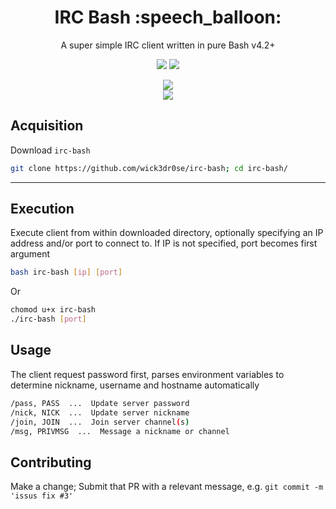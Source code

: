 <div align="center">
<h1>IRC Bash :speech_balloon:</h1>
<p>A super simple IRC client written in pure Bash v4.2+</p>
<a href='#'><img src="https://img.shields.io/badge/Made%20with-BASH-&?style=flat-square&labelColor=232329&color=4ca824&logo=gnu-bash"/></a>
<a href='#'><img src="https://img.shields.io/badge/Maintained%3F-Yes-green.svg?style=flat-square&labelColor=232329&color=5277C3"></img></a>
<br/>

<a href='#'><img src="https://img.shields.io/github/size/opensource-force/snake/src/snake.nim?branch=main&color=%231DBF73&label=Size&logo=files&logoColor=%231DBF73&style=flat-square&labelColor=232329"/></a>
<br/>
<a href="https://discord.gg/W4mQqNnfSq">
<img src="https://discordapp.com/api/guilds/913584348937207839/widget.png?style=shield"/></a>
</div>

## Acquisition
Download `irc-bash`
```bash
git clone https://github.com/wick3dr0se/irc-bash; cd irc-bash/
```

---

## Execution
Execute client from within downloaded directory, optionally specifying an IP address and/or port to connect to. If IP is not specified, port becomes first argument 
```bash
bash irc-bash [ip] [port]
```

Or
```bash
chomod u+x irc-bash
./irc-bash [port]
```

## Usage
The client request password first, parses environment variables to determine nickname, username and hostname automatically

```bash
/pass, PASS  ...  Update server password
/nick, NICK  ...  Update server nickname
/join, JOIN  ...  Join server channel(s)
/msg, PRIVMSG  ...  Message a nickname or channel
```

## Contributing
Make a change; Submit that PR with a relevant message, e.g. `git commit -m 'issus fix #3'`

